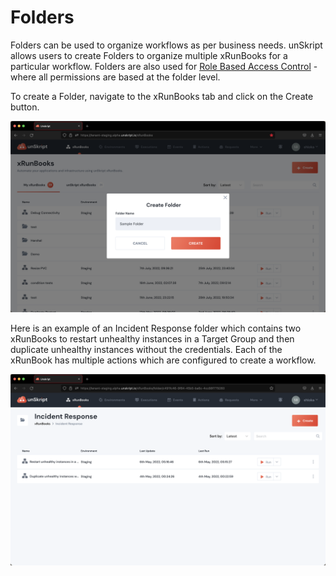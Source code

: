 # Folders

Folders can be used to organize workflows as per business needs. unSkript allows users to create Folders to organize multiple xRunBooks for a particular workflow.  Folders are also used for [Role Based Access Control](../../guides/role-based-access-control/) -where all permissions are based at the folder level.



To create a Folder, navigate to the xRunBooks tab and click on the Create button.

![](<../../.gitbook/assets/Screenshot 2022-08-02 at 5.55.42 PM.png>)

Here is an example of an Incident Response folder which contains two xRunBooks to restart unhealthy instances in a Target Group and then duplicate unhealthy instances without the credentials. Each of the xRunBook has multiple actions which are configured to create a workflow.

![](<../../.gitbook/assets/Screenshot 2022-08-02 at 6.02.25 PM.png>)
